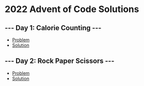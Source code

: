 # 2022 Advent of Code Solutions

## --- Day 1: Calorie Counting ---

- [Problem](https://adventofcode.com/2022/day/1)
- [Solution](day1.py)

## --- Day 2: Rock Paper Scissors ---

- [Problem](https://adventofcode.com/2022/day/2)
- [Solution](day2.py)
